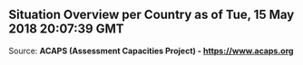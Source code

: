 ## Situation Overview per Country as of Tue, 15 May 2018 20:07:39 GMT

Source: **ACAPS (Assessment Capacities Project) - https://www.acaps.org**